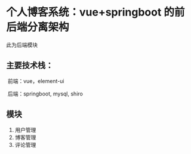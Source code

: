 # 个人博客系统：vue+springboot 的前后端分离架构
此为后端模块

## 主要技术栈：

​	前端：vue，element-ui

​	后端：springboot, mysql, shiro

## 模块

1. 用户管理
2. 博客管理
3. 评论管理
